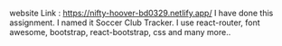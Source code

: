 website Link : https://nifty-hoover-bd0329.netlify.app/
I have done this assignment. I named it Soccer Club Tracker. I use react-router, font awesome, bootstrap, react-bootstrap, css and many more..
